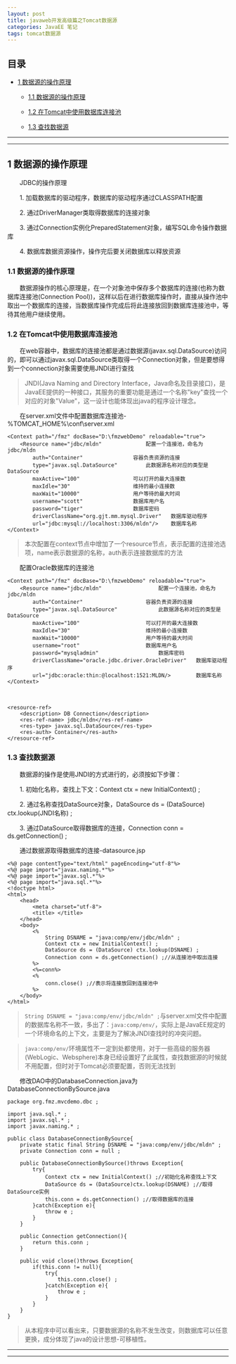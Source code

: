 ```yaml
---
layout: post
title: javaweb开发高级篇之Tomcat数据源
categories: JavaEE 笔记 
tags: tomcat数据源
---
```


## 目录

* [1 数据源的操作原理](#1)

	* [1.1 数据源的操作原理](#1.1)

	* [1.2 在Tomcat中使用数据库连接池](#1.2)

	* [1.3 查找数据源](#1.3)

***

***

<h2 id="1"> 1 数据源的操作原理</h2> 

&emsp;&emsp;JDBC的操作原理

&emsp;&emsp;1. 加载数据库的驱动程序，数据库的驱动程序通过CLASSPATH配置

&emsp;&emsp;2. 通过DriverManager类取得数据库的连接对象

&emsp;&emsp;3. 通过Connection实例化PreparedStatement对象，编写SQL命令操作数据库

&emsp;&emsp;4. 数据库数据资源操作，操作完后要关闭数据库以释放资源

<h3 id="1.1"> 1.1 数据源的操作原理</h3> 

&emsp;&emsp;数据源操作的核心原理是，在一个对象池中保存多个数据库的连接(也称为数据库连接池(Connection Pool))，这样以后在进行数据库操作时，直接从操作池中取出一个数据库的连接，当数据库操作完成后将此连接放回到数据库连接池中，等待其他用户继续使用。

<h3 id="1.2"> 1.2 在Tomcat中使用数据库连接池</h3> 

&emsp;&emsp;在web容器中，数据库的连接池都是通过数据源(javax.sql.DataSource)访问的，即可以通过javax.sql.DataSource类取得一个Connection对象，但是要想得到一个connection对象需要使用JNDI进行查找

> JNDI(Java Naming and Directory Interface，Java命名及目录接口)，是JavaEE提供的一种接口，其服务的重要功能是通过一个名称"key"查找一个对应的对象"Value"，这一设计也能体现出java的程序设计理念。

&emsp;&emsp;在server.xml文件中配置数据库连接池-%TOMCAT_HOME%\conf\server.xml

	<Context path="/fmz" docBase="D:\fmzwebDemo" reloadable="true"> 
		<Resource name="jdbc/mldn" 				配置一个连接池，命名为jdbc/mldn
			auth="Container"				容器负责资源的连接
			type="javax.sql.DataSource"			此数据源名称对应的类型是DataSource	
			maxActive="100" 				可以打开的最大连接数
			maxIdle="30" 					维持的最小连接数
			maxWait="10000"					用户等待的最大时间
			username="scott" 				数据库用户名
			password="tiger" 				数据库密码
			driverClassName="org.gjt.mm.mysql.Driver"	数据库驱动程序	
			url="jdbc:mysql://localhost:3306/mldn"/> 	数据库名称
	</Context> 

> 本次配置在context节点中增加了一个resource节点，表示配置的连接池选项，name表示数据源的名称，auth表示连接数据库的方法

&emsp;&emsp;配置Oracle数据库的连接池

	<Context path="/fmz" docBase="D:\fmzwebDemo" reloadable="true"> 
		<Resource name="jdbc/mldn" 					配置一个连接池，命名为jdbc/mldn
			auth="Container"					容器负责资源的连接
			type="javax.sql.DataSource"				此数据源名称对应的类型是DataSource	
			maxActive="100" 					可以打开的最大连接数
			maxIdle="30" 						维持的最小连接数
			maxWait="10000"						用户等待的最大时间
			username="root" 					数据库用户名
			password="mysqladmin" 					数据库密码
			driverClassName="oracle.jdbc.driver.OracleDriver"	数据库驱动程序	
			url="jdbc:oracle:thin:@localhost:1521:MLDN/> 		数据库名称
	</Context> 

&emsp;&emsp;

	<resource-ref> 
		<description> DB Connection</description> 
		<res-ref-name> jdbc/mldn</res-ref-name> 
		<res-type> javax.sql.DataSource</res-type> 
		<res-auth> Container</res-auth> 
	</resource-ref> 

<h3 id="1.3"> 1.3 查找数据源</h3> 

&emsp;&emsp;数据源的操作是使用JNDI的方式进行的，必须按如下步骤：

&emsp;&emsp;1. 初始化名称，查找上下文：Context ctx = new InitialContext() ;

&emsp;&emsp;2. 通过名称查找DataSource对象，DataSource ds = (DataSource) ctx.lookup(JNDI名称) ;

&emsp;&emsp;3. 通过DataSource取得数据库的连接，Connection conn = ds.getConnection() ;

&emsp;&emsp;通过数据源取得数据库的连接-datasource.jsp

	<%@ page contentType="text/html" pageEncoding="utf-8"%> 
	<%@ page import="javax.naming.*"%> 
	<%@ page import="javax.sql.*"%> 
	<%@ page import="java.sql.*"%> 
	<!doctype html> 
	<html> 
		<head> 
			<meta charset="utf-8"> 
			<title> </title> 
		</head> 
		<body> 
			<%
				String DSNAME = "java:comp/env/jdbc/mldn" ;
				Context ctx = new InitialContext() ;
				DataSource ds = (DataSource) ctx.lookup(DSNAME) ;
				Connection conn = ds.getConnection() ;//从连接池中取出连接
			%> 
			<%=conn%> 
			<%
				conn.close() ;//表示将连接放回到连接池中
			%> 
		</body> 
	</html> 

> `String DSNAME = "java:comp/env/jdbc/mldn" ;`与server.xml文件中配置的数据库名称不一致，多出了：`java:comp/env/`，实际上是JavaEE规定的一个环境命名的上下文，主要是为了解决JNDI查找时的冲突问题。

> `java:comp/env/`环境属性不一定到处都使用，对于一些高级的服务器(WebLogic、Websphere)本身已经设置好了此属性，查找数据源的时候就不用配置，但时对于Tomcat必须要配置，否则无法找到

&emsp;&emsp;修改DAO中的DatabaseConnection.java为DatabaseConnectionBySource.java

	package org.fmz.mvcdemo.dbc ;

	import java.sql.* ;
	import javax.sql.* ;
	import javax.naming.* ;

	public class DatabaseConnectionBySource{
		private static final String DSNAME = "java:comp/env/jdbc/mldn" ;
		private Connection conn = null ;

		public DatabaseConnectionBySource()throws Exception{
			try{
				Context ctx = new InitialContext() ;//初始化名称查找上下文
				DataSource ds = (DataSource)ctx.lookup(DSNAME) ;//取得DataSource实例
				this.conn = ds.getConnection() ;//取得数据库的连接
			}catch(Exception e){
				throw e ;
			}
		}

		public Connection getConnection(){
			return this.conn ;
		}

		public void close()throws Exception{
			if(this.conn != null){
				try{
					this.conn.close() ;
				}catch(Exception e){
					throw e ;
				}
			}
		}
	}

> 从本程序中可以看出来，只要数据源的名称不发生改变，则数据库可以任意更换，成分体现了java的设计思想-可移植性。

***

***
